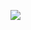 [![](https://git-hub-streak-stats.vercel.app?user=vipulsc&theme=github-dark-blue)](https://git.io/streak-stats)

